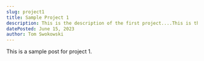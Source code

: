 ```yaml
---
slug: project1
title: Sample Project 1
description: This is the description of the first project....This is the description of the first project....This is the description of the first project....This is the description of the first project....This is the description of the first project....This is the description of the first project....This is the description of the first project....This is the description of the first project....
datePosted: June 15, 2023
author: Tom Swokowski
---
```


This is a sample post for project 1.
